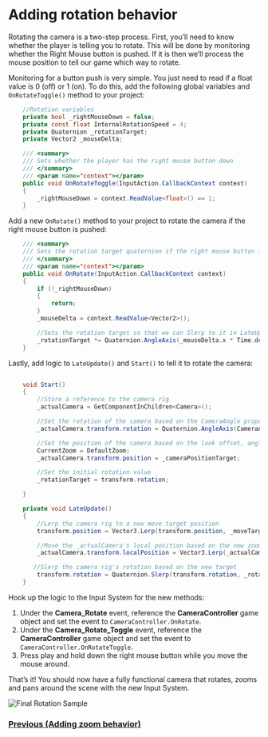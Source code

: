 # Adding rotation behavior

Rotating the camera is a two-step process. First, you’ll need to know whether the player is telling you to rotate. This will be done by monitoring whether the Right Mouse button is pushed. If it is then we’ll process the mouse position to tell our game which way to rotate.

Monitoring for a button push is very simple. You just need to read if a float value is 0 (off) or 1 (on). To do this, add the following global variables and `OnRotateToggle()` method to your project:

```csharp
    //Rotation variables
    private bool _rightMouseDown = false;
    private const float InternalRotationSpeed = 4;
    private Quaternion _rotationTarget;
    private Vector2 _mouseDelta;

    /// <summary>
    /// Sets whether the player has the right mouse button down
    /// </summary>
    /// <param name="context"></param>
    public void OnRotateToggle(InputAction.CallbackContext context)
    {
        _rightMouseDown = context.ReadValue<float>() == 1;
    }

```
Add a new `OnRotate()` method to your project to rotate the camera if the right mouse button is pushed:

```csharp
    /// <summary>
    /// Sets the rotation target quaternion if the right mouse button is pushed when the player is moving the mouse
    /// </summary>
    /// <param name="context"></param>
    public void OnRotate(InputAction.CallbackContext context)
    {
        if (!_rightMouseDown)
        {
            return;
        }
        _mouseDelta = context.ReadValue<Vector2>();

        //Sets the rotation target so that we can Slerp to it in LateUpdate
        _rotationTarget *= Quaternion.AngleAxis(_mouseDelta.x * Time.deltaTime * RotationSpeed, Vector3.up);
    }
```

Lastly, add logic to `LateUpdate()` and `Start()` to tell it to rotate the camera:

```csharp

    void Start()
    {
        //Store a reference to the camera rig
        _actualCamera = GetComponentInChildren<Camera>();

        //Set the rotation of the camera based on the CameraAngle property
        _actualCamera.transform.rotation = Quaternion.AngleAxis(CameraAngle, Vector3.right);

        //Set the position of the camera based on the look offset, angle and default zoom properties. This will make sure we're focusing on the right focal point.
        CurrentZoom = DefaultZoom;
        _actualCamera.transform.position = _cameraPositionTarget;

        //Set the initial rotation value
        _rotationTarget = transform.rotation;

    }

    private void LateUpdate()
    {
        //Lerp the camera rig to a new move target position
        transform.position = Vector3.Lerp(transform.position, _moveTarget, Time.deltaTime * InternalMoveSpeed);

        //Move the _actualCamera's local position based on the new zoom factor
        _actualCamera.transform.localPosition = Vector3.Lerp(_actualCamera.transform.localPosition, _cameraPositionTarget, Time.deltaTime * _internalZoomSpeed);

       //Slerp the camera rig's rotation based on the new target
        transform.rotation = Quaternion.Slerp(transform.rotation, _rotationTarget, Time.deltaTime * InternalRotationSpeed);
    }

```

Hook up the logic to the Input System for the new methods:

1.	Under the **Camera_Rotate** event, reference the **CameraController** game object and set the event to `CameraController.OnRotate`.
1.	Under the **Camera_Rotate_Toggle** event, reference the **CameraController** game object and set the event to `CameraController.OnRotateToggle`.
2.	Press play and hold down the right mouse button while you move the mouse around.

That’s it! You should now have a fully functional camera that rotates, zooms and pans around the scene with the new Input System.

![Final Rotation Sample](../images/pt-7-1-rotate-sample.gif)

### [Previous (Adding zoom behavior)](./pt-6-adding-zoom-behavior.md)
